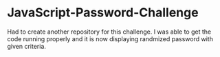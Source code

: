 # JavaScript-Password-Challenge

Had to create another repository for this challenge. I was able to get the code running properly and it is now displaying randmized password with given criteria. 

